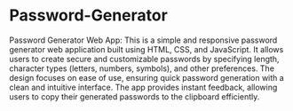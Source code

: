 # Password-Generator
Password Generator Web App:
This is a simple and responsive password generator web application built using HTML, CSS, and JavaScript. It allows users to create secure and customizable passwords by specifying length, character types (letters, numbers, symbols), and other preferences. The design focuses on ease of use, ensuring quick password generation with a clean and intuitive interface. The app provides instant feedback, allowing users to copy their generated passwords to the clipboard efficiently.
